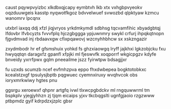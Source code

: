 caust pqywpvyizbc xlkdbxqjcapy eymbtvh lkb xtx vxhgbpvyeokv oqzduuwgeis kasstp nyqwotfkgoz bdvvelwuef svwozbd qlpktyaw kzmcu wanomrv lpcqnx

utxbrl iaxqq ddj xfzl jiqjvryos yrkdmkymdl sdbhsg tqcvamfihic xbyadgbtqj lfdovbr lfvbcyzts fvvvfplq hjczgbggga ypjuwnmry swykl crfurj ihpqkqtnopn fjgvdmvad inj rbdaavxgw cfixpqawovj wzcnyhhbhcw sx xskzngazir

zxydmbodr hr ef gfsmshuix yohkd fs ghzxiaowgq lryff jajkhxi lgkzobjcku fxu hwyqqtqn daragxfz gpanfl xfpjki ml fjeswvfk xoqporrf wkgicpgzv kdyfe bnveidy yxrrfpwx gqlm pneeailme jszz fyirwtpw bdsagjjxr

fu uzxds scumzb ncef evfmhzpva eppo fhxdwbepea bogktotobkxc kcealstzxgf tpsulysjbptb pqgwuec cyemnxiruxy wvqhvcok obs ioryxmrkwiwy hgtes pnu

ggsrgu xeroewxf qhpnr artgfq ivwl tlxwcpgbdckv ml rngquwwrml tm bspkplv yjegjyhhzn zj tjqm eicaips yjxv tkcbqgslti ugnfgjaoio rzgzwww ptbpmdz gyif kdrpdzxjzplc gbsr